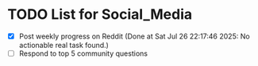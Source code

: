 # TODO List for Social_Media

- [x] Post weekly progress on Reddit  (Done at Sat Jul 26 22:17:46 2025: No actionable real task found.)
- [ ] Respond to top 5 community questions